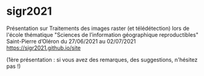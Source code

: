 # sigr2021

Présentation sur Traitements des images raster (et télédétection) 
lors de l'école thématique "Sciences de l’information géographique reproductibles"
Saint-Pierre d’Oléron du 27/06/2021 au 02/07/2021
https://sigr2021.github.io/site

(1ère présentation : si vous avez des remarques, des suggestions, n'hésitez pas !)
